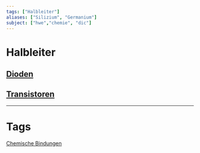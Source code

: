 ```yaml
---
tags: ["Halbleiter"]
aliases: ["Silizium", "Germanium"]
subject: ["hwe","chemie", "dic"]
---
```


# Halbleiter
## [Dioden](hwe/Dioden.md)
## [Transistoren](hwe/{MOC}%20Transistor.md)

---
# Tags
[Chemische Bindungen](chemie/Chemische%20Bindungen.md)